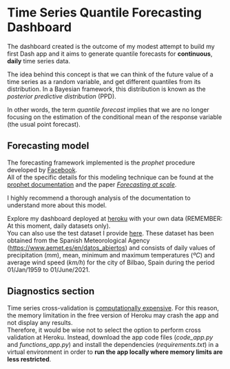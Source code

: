 

# Time Series Quantile Forecasting Dashboard

The dashboard created is the outcome of my modest attempt to build my first Dash app and it aims to generate quantile forecasts for **continuous**, **daily** time series data.  

The idea behind this concept is that we can think of the future value of a time series as a random variable, and get different quantiles from its distribution. In a Bayesian framework, this distribution is known as the *posterior predictive distribution* (PPD). 

In other words, the term *quantile forecast* implies that we are no longer focusing on the estimation of the conditional mean of the response variable (the usual point forecast).

## Forecasting model

The forecasting framework implemented is the *prophet* procedure developed by [Facebook](https://facebook.github.io/prophet/).  
All of the specific details for this modeling technique can be found at the [prophet documentation](https://facebook.github.io/prophet/) and the paper [*Forecasting at scale*](forecasting_at_scale_prophetFB.pdf). 
                         
I highly recommend a thorough analysis of the documentation to understand more about this model.

Explore my dashboard deployed at [heroku](https://ts-quantile-forecast.herokuapp.com) with your own data (REMEMBER: At this moment, daily datasets only).  
You can also use the test dataset I provide [here](test_data/meteo_bilbao.csv). These dataset has been obtained from the Spanish Meteorological Agency (https://www.aemet.es/en/datos_abiertos) and consists of daily values of precipitation (*mm*), mean, minimum and maximum temperatures (*ºC*) and average wind speed (*km/h*) for the city of Bilbao, Spain during the period 01/Jan/1959 to 01/June/2021.

## Diagnostics section

Time series cross-validation is [computationally expensive](https://examples.dask.org/applications/forecasting-with-prophet.html). For this reason, the memory limitation in the free version of Heroku may crash the app and not display any results.  
Therefore, it would be wise not to select the option to perform cross validation at Heroku. Instead, download the app code files (*code_app.py* and *functions_app.py*) and install the dependencies (*requirements.txt*) in a virtual environment in order to **run the app locally where memory limits are less restricted**.
